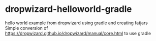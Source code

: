 # dropwizard-helloworld-gradle
hello world example from dropwizard using gradle and creating fatjars
Simple conversion of https://dropwizard.github.io/dropwizard/manual/core.html to use gradle
